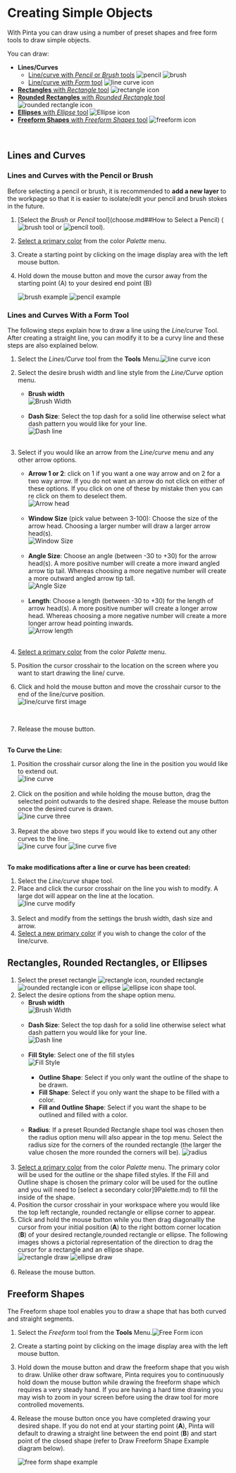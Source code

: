 # Creating Simple Objects

 With Pinta you can draw using a number of preset shapes and free form tools to draw simple objects. 
 
 You can draw: 

-  **Lines/Curves** 
    - [Line/curve with *Pencil* or *Brush* tools](objects.md#lines-and-curves-with-the-pencil-or-brush) ![pencil](img/pencil.png) ![brush](img/brush.png)
    - [Line/curve with *Form* tool](objects.md#lines-and-curves-with-a-form-tool) ![line curve icon](img/linecurve.png)
-  [**Rectangles** with *Rectangle* tool](objects.md#rectangles-rounded-rectangles-or-ellipses) ![rectangle icon](img/rectangle.png) 
-  [**Rounded Rectangles** with *Rounded Rectangle* tool](objects.md#rectangles-rounded-rectangles-or-ellipses) ![rounded rectangle icon](img/roundedrectangle.png)
-  [**Ellipses** with *Ellipse* tool](objects.md#rectangles-rounded-rectangles-or-ellipses) ![Ellipse icon](img/ellipseshape.png)
-  [**Freeform Shapes** with *Freeform Shapes* tool](objects.md#freeform-shapes) ![freeform icon](img/freeform.png)

&nbsp;
## Lines and Curves

### Lines and Curves with the Pencil or Brush

Before selecting a pencil or brush, it is recommended to **add a new layer** to the workpage so that it is easier to isolate/edit your pencil and brush stokes in the future.

1. [Select the *Brush* or *Pencil* tool](choose.md##How to Select a Pencil) (![brush tool](img/brush.png) or ![pencil tool](img/pencil.png)).

2. [Select a primary color](palette.md) from the color *Palette* menu.
3. Create a starting point by clicking on the image display area with the left mouse button. 
4. Hold down the mouse button and move the cursor away from the starting point (A) to your desired end point (B)

    ![brush example](img/brushexample.png) ![pencil example](img/Pencilexample.png)

### Lines and Curves With a Form Tool

The following steps explain how to draw a line using the *Line/curve* Tool. After creating a straight line, you can modify it to be a curvy line and these steps are also explained below.

1. Select the *Lines/Curve* tool from the **Tools** Menu.![line curve icon](img/linecurve.png)
2. Select the desire brush width and line style from the *Line/Curve* option menu. 
    -  **Brush width**   
        ![Brush Width](img/brushwidth.png)    
&nbsp;    
    -  **Dash Size**: Select the top dash for a solid line otherwise select what dash pattern you would like for your line.  
        ![Dash line](img/dash.png)    
&nbsp;  
3. Select if you would like an arrow from the *Line/curve* menu and any other arrow options.
    -  **Arrow 1 or 2**: click on 1 if you want a one way arrow and on 2 for a two way arrow. If you do not want an arrow do not click on either of these options. If you click on one of these by mistake then you can re click on them to deselect them.  
        ![Arrow head](img/arrow.png)    
&nbsp;    
    -  **Window Size** (pick value between 3-100): Choose the size of the arrow head. Choosing a larger number will draw a larger arrow head(s).  
        ![Window Size](img/windowsize.png)    
&nbsp;  
    -  **Angle Size**: Choose an angle (between -30 to +30) for the arrow head(s). A more positive number will create a more inward angled arrow tip tail. Whereas choosing a more negative number will create a more outward angled arrow tip tall.  
        ![Angle Size](img/angle.png)     
&nbsp;      
    -  **Length**: Choose a length (between -30 to +30) for the length of arrow head(s). A more positive number will create a longer arrow head. Whereas choosing a more negative number will create a more longer arrow head pointing inwards.  
        ![Arrow length](img/arrowlength.png)     
&nbsp;    
4. [Select a primary color](palette.md) from the color *Palette* menu.  

5. Position the cursor crosshair to the location on the screen where you want to start drawing the line/
   curve.  

6. Click and hold the mouse button and move the crosshair cursor to the end of the line/curve position.  
    ![line/curve first image](img/linecurveone.png) 

&nbsp;  

7. Release the mouse button.  
&nbsp;

**To Curve the Line:**  

1. Position the crosshair cursor along the line in the position you would like to extend out.  
    ![line curve](img/linecurvetwo.png)    
&nbsp;  
2. Click on the position and while holding the mouse button, drag the selected point outwards to the desired shape. Release the mouse button once the desired curve is drawn.  
    ![line curve three](img/linecurvethree.png)      
&nbsp; 
3. Repeat the above two steps if you would like to extend out any other curves to the line.  
    ![line curve four](img/linecurvefour.png) ![line curve five](img/linecurvefive.png)  

&nbsp;   
**To make modifications after a line or curve has been created:**  
 
1. Select the *Line/curve* shape tool.  
2. Place and click the cursor crosshair on the line you wish to modify. A large dot will appear on the line at the location.  
    ![line curve modify](img/linecurvemodify.png)    
&nbsp;  
3. Select and modify from the settings the brush width, dash size and  arrow.  
4. [Select a new primary color](palette.md) if you wish to change the color of the line/curve.
&nbsp;  

## Rectangles, Rounded Rectangles, or Ellipses

1. Select the preset rectangle ![rectangle icon](img/rectangle.png), rounded rectangle ![rounded rectangle icon](img/roundedrectangle.png) or ellipse ![ellipse icon](img/ellipseshape.png) shape tool. 
2. Select the desire options from the shape option menu. 
    -  **Brush width**   
        ![Brush Width](img/brushwidth.png)    
&nbsp;    
    -  **Dash Size**: Select the top dash for a solid line otherwise select what dash pattern you would like for your line.  
        ![Dash line](img/dash.png)    
&nbsp;   
    -  **Fill Style**: Select one of the fill styles  
        ![Fill Style](img/Fillstyle.png)    
&nbsp;    
         -  **Outline Shape**: Select if you only want the outline of the shape to be drawn.     
         -  **Fill Shape**: Select if you only want the shape to be filled with a color.  
         -  **Fill and Outline Shape**: Select if you want the shape to be outlined and filled with a color.   
&nbsp; 
    -  **Radius**: If a preset Rounded Rectangle shape tool was chosen then the radius option menu will also appear in the top menu. Select the radius size for the corners of the rounded rectangle (the larger the value chosen the more rounded the corners will be).
        ![radius](img/radius.png)   
&nbsp;  
3. [Select a primary color](palette.md) from the color *Palette* menu. The primary color will be used for the outline or the shape filled styles. If the Fill and Outline shape is chosen the primary color will be used for the outline and you will need to [select a secondary color]9Palette.md) to fill the inside of the shape.  
4. Position the cursor crosshair in your workspace where you would like the top left rectangle, rounded rectangle or ellipse corner to appear.   
5. Click and hold the mouse button while you then drag diagonallly the cursor from your initial position (**A**) to the right bottom corner location (**B**) of your desired rectangle,rounded rectangle or ellipse. The following images shows a pictorial representation of the direction to drag the cursor for a rectangle and an ellipse shape.    
![rectangle draw](img/drawrectangle.png)  ![ellipse draw](img/drawellipse.png)   
&nbsp;    
6. Release the mouse button.  

## Freeform Shapes
The Freeform shape tool enables you to draw a shape that has both curved and straight segments.

1. Select the *Freeform* tool from the **Tools** Menu.![Free Form icon](img/freeform.png)
2. Create a starting point by clicking on the image display area with the left mouse button. 
3. Hold down the mouse button and draw the freeform shape that you wish to draw. Unlike other draw software, Pinta requires you to continuously hold down the mouse button while drawing the freeform shape which requires a very steady hand. If you are having a hard time drawing you may wish to zoom in your screen before using the draw tool for more controlled movements.
4. Release the mouse button once you have completed drawing your desired shape. If you do not end at your starting point (**A**), Pinta will default to drawing a straight line between the end point (**B**) and start point of the closed shape (refer to Draw Freeform Shape Example diagram below). 

    ![free form shape example](img/freeformexample.png)

